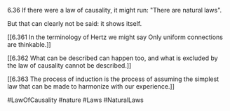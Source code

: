 6.36 If there were a law of causality, it might run: "There are natural laws".

But that can clearly not be said: it shows itself.

[[6.361 In the terminology of Hertz we might say Only uniform connections are thinkable.]]

[[6.362 What can be described can happen too, and what is excluded by the law of causality cannot be described.]]

[[6.363 The process of induction is the process of assuming the simplest law that can be made to harmonize with our experience.]]

#LawOfCausality #nature #Laws #NaturalLaws 